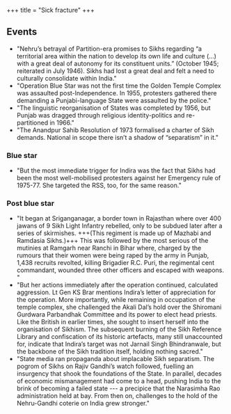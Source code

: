 +++
title = "Sick fracture"
+++

## Events
- "Nehru’s betrayal of Partition-era promises to Sikhs regarding “a territorial area within the nation to develop its own life and culture (…) with a great deal of autonomy for its constituent units.” (October 1945; reiterated in July 1946). Sikhs had lost a great deal and felt a need to culturally consolidate within India."
- "Operation Blue Star was not the first time the Golden Temple Complex was assaulted post-Independence. In 1955, protesters gathered there demanding a Punjabi-language State were assaulted by the police."
- "The linguistic reorganisation of States was completed by 1956, but Punjab was dragged through religious identity-politics and re-partitioned in 1966."
- "The Anandpur Sahib Resolution of 1973 formalised a charter of Sikh demands. National in scope there isn’t a shadow of “separatism” in it."

### Blue star 
- "But the most immediate trigger for Indira was the fact that Sikhs had been the most well-mobilised protesters against her Emergency rule of 1975-77. She targeted the RSS, too, for the same reason."

### Post blue star
- "It began at Sriganganagar, a border town in Rajasthan where over 400 jawans of 9 Sikh Light Infantry rebelled, only to be subdued later after a series of skirmishes. +++(This regiment is made up of Mazhabi and Ramdasia Sikhs.)+++ This was followed by the most serious of the mutinies at Ramgarh near Ranchi in Bihar where, charged by the rumours that their women were being raped by the army in Punjab, 1,438 recruits revolted, killing Brigadier R.C. Puri, the regimental cent commandant, wounded three other officers and escaped with weapons. "
- "But her actions immediately after the operation continued, calculated aggression. Lt Gen KS Brar mentions Indira’s letter of appreciation for the operation. More importantly, while remaining in occupation of the temple complex, she challenged the Akali Dal’s hold over the Shiromani Gurdwara Parbandhak Committee and its power to elect head priests. Like the British in earlier times, she sought to insert herself into the organisation of Sikhism. The subsequent burning of the Sikh Reference Library and confiscation of its historic artefacts, many still unaccounted for, indicate that Indira’s target was not Jarnail Singh Bhindranwale, but the backbone of the Sikh tradition itself, holding nothing sacred."
- "State media ran propaganda about implacable Sikh separatism. The pogrom of Sikhs on Rajiv Gandhi’s watch followed, fuelling an insurgency that shook the foundations of the State. In parallel, decades of economic mismanagement had come to a head, pushing India to the brink of becoming a failed state --- a precipice that the Narasimha Rao administration held at bay. From then on, challenges to the hold of the Nehru-Gandhi coterie on India grew stronger."


